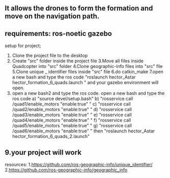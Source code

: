 It allows the drones to form the formation and move on the navigation path.
--------------------------------------------------------------------
requirements:
ros-noetic
gazebo
--------------------------------------------------------------------
setup for project;
1. Clone the project file to the desktop
2. Create "src" folder inside the project file
3.Move all files inside Quadcopter into "src" folder
4.Clone geographic-info files into "src" file
5.Clone unique _ identifier files inside "src" file
6.do catkin_make
7.open a new bash and type the ros code
 "roslaunch hector_Astar hector_formation_6_quads.launch " 
 and your gazebo environment will open.
8. open a new bash2 and type the ros code. open a new bash and type the ros code
  a) "source devel/setup.bash"
  b) "rosservice call /quad1/enable_motors "enable:true" "
  c) "rosservice call /quad2/enable_motors "enable:true" "
  d) "rosservice call /quad3/enable_motors "enable:true" "
  e) "rosservice call /quad4/enable_motors "enable:true" "
  f) "rosservice call /quad5/enable_motors "enable:true" "
  g) "rosservice call /quad6/enable_motors "enable:true" "
  then
  "roslaunch hector_Astar hector_formation_6_quads_2.launch"

 9.your project will work 
 --------------------------------------------------------------------
 resources:
 1.https://github.com/ros-geographic-info/unique_identifier/
 2.https://github.com/ros-geographic-info/geographic_info
 
